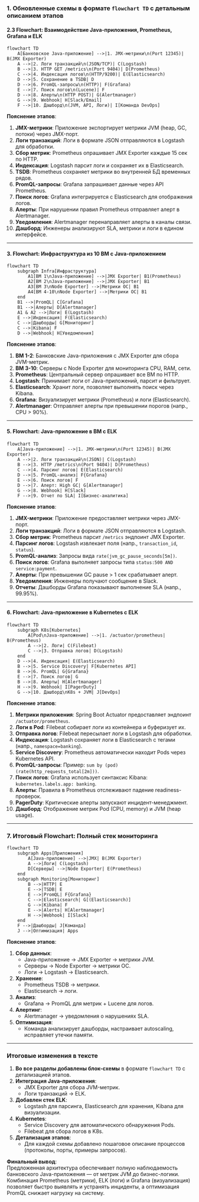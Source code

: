 ### 1. Обновленные схемы в формате `flowchart TD` с детальным описанием этапов  
#### 2.3 Flowchart: Взаимодействие Java-приложения, Prometheus, Grafana и ELK  
```mermaid  
flowchart TD  
    A[Банковское Java-приложение] -->|1. JMX-метрики\n(Port 12345)| B(JMX Exporter)  
    A -->|2. Логи транзакций\n(JSON/TCP)| C(Logstash)  
    B -->|3. HTTP GET /metrics\n(Port 9404)| D(Prometheus)  
    C -->|4. Индексация логов\n(HTTP/9200)| E(Elasticsearch)  
    D -->|5. Сохранение в TSDB| D  
    D -->|6. PromQL-запросы\n(HTTP)| F(Grafana)  
    E -->|7. Поиск логов\n(Lucene)| F  
    D -->|8. Алерты\n(HTTP POST)| G(Alertmanager)  
    G -->|9. Webhook| H[Slack/Email]  
    F -->|10. Дашборд\n(JVM, API, Логи)| I[Команда DevOps]  
```  

**Пояснение этапов**:  
1. **JMX-метрики**: Приложение экспортирует метрики JVM (heap, GC, потоки) через JMX-порт.  
2. **Логи транзакций**: Логи в формате JSON отправляются в Logstash для обработки.  
3. **Сбор метрик**: Prometheus опрашивает JMX Exporter каждые 15 сек по HTTP.  
4. **Индексация**: Logstash парсит логи и сохраняет их в Elasticsearch.  
5. **TSDB**: Prometheus сохраняет метрики во внутренней БД временных рядов.  
6. **PromQL-запросы**: Grafana запрашивает данные через API Prometheus.  
7. **Поиск логов**: Grafana интегрируется с Elasticsearch для отображения логов.  
8. **Алерты**: При нарушении правил Prometheus отправляет алерт в Alertmanager.  
9. **Уведомления**: Alertmanager перенаправляет алерты в каналы связи.  
10. **Дашборд**: Инженеры анализируют SLA, метрики и логи в едином интерфейсе.  

---

#### 3. Flowchart: Инфраструктура из 10 ВМ с Java-приложением  
```mermaid  
flowchart TD  
    subgraph Infra[Инфраструктура]  
        A1[ВМ 1\nJava-приложение] -->|JMX Exporter| B1(Prometheus)  
        A2[ВМ 2\nJava-приложение] -->|JMX Exporter| B1  
        A3[ВМ 3\nNode Exporter] -->|Метрики ОС| B1  
        A4[ВМ 4-10\nNode Exporter] -->|Метрики ОС| B1  
    end  
    B1 -->|PromQL| C[Grafana]  
    B1 -->|Алерты| D[Alertmanager]  
    A1 & A2 -->|Логи| E(Logstash)  
    E -->|Индексация| F(Elasticsearch)  
    C -->|Дашборды| G[Мониторинг]  
    C -->|Kibana| F  
    D -->|Webhook| H[Уведомления]  
```  

**Пояснение этапов**:  
1. **ВМ 1-2**: Банковские Java-приложения с JMX Exporter для сбора JVM-метрик.  
2. **ВМ 3-10**: Серверы с Node Exporter для мониторинга CPU, RAM, сети.  
3. **Prometheus**: Центральный сервер опрашивает все ВМ по HTTP.  
4. **Logstash**: Принимает логи от Java-приложений, парсит и фильтрует.  
5. **Elasticsearch**: Хранит логи, позволяет выполнять поиск через Kibana.  
6. **Grafana**: Визуализирует метрики (Prometheus) и логи (Elasticsearch).  
7. **Alertmanager**: Отправляет алерты при превышении порогов (напр., CPU > 90%).  

---

#### 5. Flowchart: Java-приложение в ВМ с ELK  
```mermaid  
flowchart TD  
    A[Java-приложение] -->|1. JMX-метрики\n(Port 12345)| B(JMX Exporter)  
    A -->|2. Логи транзакций\n(JSON)| C(Logstash)  
    B -->|3. HTTP /metrics\n(Port 9404)| D(Prometheus)  
    C -->|4. Парсинг логов| E(Elasticsearch)  
    D -->|5. PromQL-анализ| F{Grafana}  
    E -->|6. Поиск логов| F  
    D -->|7. Алерт: High GC| G[Alertmanager]  
    G -->|8. Webhook| H[Slack]  
    F -->|9. Отчет по SLA| I[Бизнес-аналитика]  
```  

**Пояснение этапов**:  
1. **JMX-метрики**: Приложение предоставляет метрики через JMX-порт.  
2. **Логи транзакций**: Логи в формате JSON отправляются в Logstash.  
3. **Сбор метрик**: Prometheus парсит `/metrics` эндпоинт JMX Exporter.  
4. **Парсинг логов**: Logstash извлекает поля (напр., `transaction_id`, `status`).  
5. **PromQL-анализ**: Запросы вида `rate(jvm_gc_pause_seconds[5m])`.  
6. **Поиск логов**: Grafana выполняет запросы типа `status:500 AND service:payment`.  
7. **Алерты**: При превышении GC pause > 1 сек срабатывает алерт.  
8. **Уведомления**: Инженеры получают сообщение в Slack.  
9. **Отчеты**: Дашборды Grafana показывают выполнение SLA (напр., 99.95%).  

---

#### 6. Flowchart: Java-приложение в Kubernetes с ELK  
```mermaid  
flowchart TD  
    subgraph K8s[Kubernetes]  
        A[Pod\nJava-приложение] -->|1. /actuator/prometheus| B(Prometheus)  
        A -->|2. Логи| C(Filebeat)  
        C -->|3. Отправка логов| D(Logstash)  
    end  
    D -->|4. Индексация| E(Elasticsearch)  
    B -->|5. Service Discovery| F[Kubernetes API]  
    B -->|6. PromQL| G{Grafana}  
    E -->|7. Поиск логов| G  
    B -->|8. Алерты| H[Alertmanager]  
    H -->|9. Webhook| I[PagerDuty]  
    G -->|10. Дашборд\nK8s + JVM| J[DevOps]  
```  

**Пояснение этапов**:  
1. **Метрики приложения**: Spring Boot Actuator предоставляет эндпоинт `/actuator/prometheus`.  
2. **Логи в Pod**: Filebeat собирает логи из контейнера и буферизует их.  
3. **Отправка логов**: Filebeat пересылает логи в Logstash для обработки.  
4. **Индексация**: Logstash сохраняет логи в Elasticsearch с тегами (напр., `namespace=banking`).  
5. **Service Discovery**: Prometheus автоматически находит Pods через Kubernetes API.  
6. **PromQL-запросы**: Пример: `sum by (pod) (rate(http_requests_total[2m]))`.  
7. **Поиск логов**: Grafana использует синтаксис Kibana: `kubernetes.labels.app: banking`.  
8. **Алерты**: Правила в Prometheus отслеживают падение readiness-проверок.  
9. **PagerDuty**: Критические алерты запускают инцидент-менеджмент.  
10. **Дашборд**: Отображение метрик Pod (CPU, memory) и JVM (heap usage).  

---

### 7. Итоговый Flowchart: Полный стек мониторинга  
```mermaid  
flowchart TD  
    subgraph Apps[Приложения]  
        A[Java-приложение] -->|JMX| B(JMX Exporter)  
        A -->|Логи| C(Logstash)  
        D[Серверы] -->|Node Exporter| E(Prometheus)  
    end  
    subgraph Monitoring[Мониторинг]  
        B -->|HTTP| E  
        E -->|TSDB| E  
        E -->|PromQL| F{Grafana}  
        C -->|Elasticsearch| G[(Elasticsearch)]  
        G -->|Kibana| F  
        E -->|Alerts| H[Alertmanager]  
        H -->|Webhook| I[Slack]  
    end  
    F -->|Дашборды| J[Команда]  
    J -->|Оптимизация| Apps  
```  

**Пояснение этапов**:  
1. **Сбор данных**:  
   - Java-приложение → JMX Exporter → метрики JVM.  
   - Серверы → Node Exporter → метрики ОС.  
   - Логи → Logstash → Elasticsearch.  
2. **Хранение**:  
   - Prometheus TSDB → метрики.  
   - Elasticsearch → логи.  
3. **Анализ**:  
   - Grafana → PromQL для метрик + Lucene для логов.  
4. **Алертинг**:  
   - Alertmanager → уведомления о нарушениях SLA.  
5. **Оптимизация**:  
   - Команда анализирует дашборды, настраивает autoscaling, исправляет утечки памяти.  

---

### Итоговые изменения в тексте  
1. **Во все разделы добавлены блок-схемы** в формате `flowchart TD` с детализацией этапов.  
2. **Интеграция Java-приложения**:  
   - JMX Exporter для сбора JVM-метрик.  
   - Логи транзакций → ELK.  
3. **Добавлен стек ELK**:  
   - Logstash для парсинга, Elasticsearch для хранения, Kibana для визуализации.  
4. **Kubernetes**:  
   - Service Discovery для автоматического обнаружения Pods.  
   - Filebeat для сбора логов в K8s.  
5. **Детализация этапов**:  
   - Для каждой схемы добавлено пошаговое описание процессов (протоколы, порты, примеры запросов).  

**Финальный вывод**:  
Предложенная архитектура обеспечивает полную наблюдаемость банковского Java-приложения — от метрик JVM до бизнес-логики. Комбинация Prometheus (метрики), ELK (логи) и Grafana (визуализация) позволяет быстро выявлять и устранять инциденты, а оптимизация PromQL снижает нагрузку на систему.
